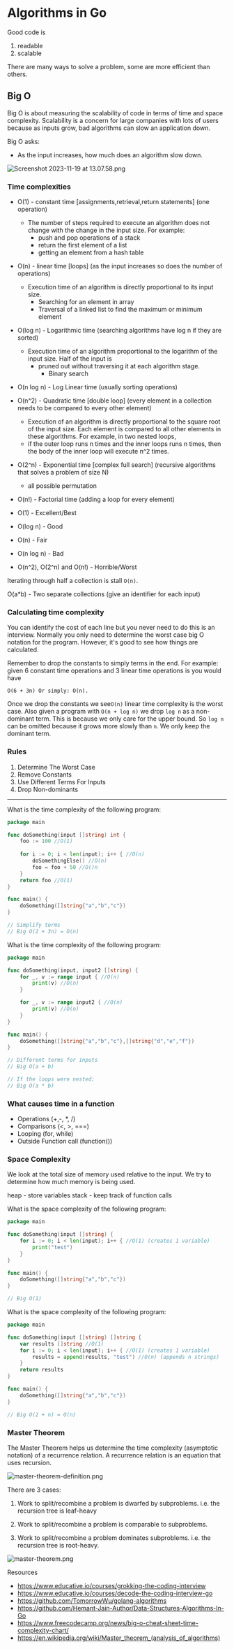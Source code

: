 # Algorithms in Go

Good code is 
1. readable
2. scalable

There are many ways to solve a problem, some are more efficient than others.

## Big O

Big O is about measuring the scalability of code in terms of time and space
complexity. Scalability is a concern for large companies with lots of users 
because as inputs grow, bad algorithms can slow an application down.

Big O asks: 

- As the input increases, how much does an algorithm slow down.

![Screenshot 2023-11-19 at 13.07.58.png](..%2F..%2F..%2Fvar%2Ffolders%2F3t%2Fpmlsll2j6sb5fyz4j34xlc7h0000gn%2FT%2FTemporaryItems%2FNSIRD_screencaptureui_BFnN6C%2FScreenshot%202023-11-19%20at%2013.07.58.png)


### Time complexities

- O(1) - constant time [assignments,retrieval,return statements] (one operation)
  - The number of steps required to execute an algorithm does not change with the change in
  the input size. For example:
    - push and pop operations of a stack
    - return the first element of a list
    - getting an element from a hash table
- O(n) - linear time [loops] (as the input increases so does the number of operations)
  - Execution time of an algorithm is directly proportional to its input size.
    - Searching for an element in array
    - Traversal of a linked list to find the maximum or minimum element
- O(log n) - Logarithmic time (searching algorithms have log n if they are sorted)
  - Execution time of an algorithm proportional to the logarithm of the input size. Half of the input is 
    - pruned out without traversing it at each algorithm stage.
      - Binary search
- O(n log n) - Log Linear time (usually sorting operations)
- O(n^2) - Quadratic time [double loop] (every element in a collection needs to be compared to every other element)
  - Execution of an algorithm is directly proportional to the square root of the input size.
  Each element is compared to all other elements in these algorithms. For example, in two nested loops,
  - if the outer loop runs n times and the inner loops runs n times, then the body of the inner loop will execute n^2 times.
- O(2^n) - Exponential time [complex full search] (recursive algorithms that solves a problem of size N)
  - all possible permutation
- O(n!) - Factorial time (adding a loop for every element)


- O(1) - Excellent/Best
- O(log n) - Good
- O(n) - Fair
- O(n log n) - Bad
- O(n^2), O(2^n) and O(n!) - Horrible/Worst

Iterating through half a collection is stall `O(n)`. 

O(a*b) - Two separate collections (give an identifier for each input)

### Calculating time complexity

You can identify the cost of each line but you never need to do this is an interview.
Normally you only need to determine the worst case big O notation for the program. However,
it's good to see how things are calculated. 

Remember to drop the constants to simply terms in the end. For example: given 6 constant time operations and
3 linear time operations is you would have 

```O(6 + 3n) Or simply: O(n).```

Once we drop the constants we see`O(n)` linear time complexity is the worst case. Also given a program with
`O(n + log n)` we drop `log n` as a non-dominant term. This is because we only care for the upper bound. So 
`log n` can be omitted because it grows more slowly than `n`. We only keep the dominant term.

### Rules

1. Determine The Worst Case
2. Remove Constants
3. Use Different Terms For Inputs
4. Drop Non-dominants

<hr>

What is the time complexity of the following program:

```go 
package main

func doSomething(input []string) int {
	foo := 100 //O(1)
	
	for i := 0; i < len(input); i++ { //O(n) 
		doSomethingElse() //O(n)
		foo = foo + 50 //O()n
	}
	return foo //O(1)
}

func main() {
    doSomething([]string{"a","b","c"})
}

// Simplify terms
// Big O(2 + 3n) = O(n)
```

What is the time complexity of the following program:

```go 
package main

func doSomething(input, input2 []string) {
	for _, v := range input { //O(n) 
		print(v) //O(n)
	}

	for _, v := range input2 { //O(n)
		print(v) //O(n)
	}
}

func main() {
    doSomething([]string{"a","b","c"},[]string{"d","e","f"})
}

// Different terms for inputs
// Big O(a + b)

// If the loops were nested:
// Big O(a * b)
```

### What causes time in a function

- Operations (+,-, \*, /)
- Comparisons (<, >, ===)
- Looping (for, while)
- Outside Function call (function())


### Space Complexity

We look at the total size of memory used relative to the input. We try to determine how 
much memory is being used.

heap - store variables
stack - keep track of function calls


What is the space complexity of the following program:

```go 
package main

func doSomething(input []string) {
	for i := 0; i < len(input); i++ { //O(1) (creates 1 variable)
		print("test")
	}
}

func main() {
    doSomething([]string{"a","b","c"})
}

// Big O(1)
```
What is the space complexity of the following program:

```go 
package main

func doSomething(input []string) []string {
	var results []string //O(1) 
	for i := 0; i < len(input); i++ { //O(1) (creates 1 variable)
		results = append(results, "test") //O(n) (appends n strings)
	}
	return results
}

func main() {
    doSomething([]string{"a","b","c"})
}

// Big O(2 + n) = O(n)
```

### Master Theorem

The Master Theorem helps us determine the time complexity (asymptotic notation) of a recurrence relation.
A recurrence relation is an equation that uses recursion.

![master-theorem-definition.png](doc%2Fimg%2Fmaster-theorem-definition.png)

There are 3 cases: 

1. Work to split/recombine a problem is dwarfed by subproblems.
   i.e. the recursion tree is leaf-heavy

2. Work to split/recombine a problem is comparable to subproblems.

3. Work to split/recombine a problem dominates subproblems.
   i.e. the recursion tree is root-heavy.

![master-theorem.png](doc%2Fimg%2Fmaster-theorem.png)

Resources

- https://www.educative.io/courses/grokking-the-coding-interview
- https://www.educative.io/courses/decode-the-coding-interview-go
- https://github.com/TomorrowWu/golang-algorithms
- https://github.com/Hemant-Jain-Author/Data-Structures-Algorithms-In-Go
- https://www.freecodecamp.org/news/big-o-cheat-sheet-time-complexity-chart/
- https://en.wikipedia.org/wiki/Master_theorem_(analysis_of_algorithms)